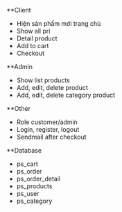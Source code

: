 **Client
- Hiện sản phẩm mới trang chủ
- Show all pri
- Detail product
- Add to cart
- Checkout

**Admin
- Show list products
- Add, edit, delete product
- Add, edit, delete category product

**Other
- Role customer/admin
- Login, register, logout
- Sendmail after checkout

**Database
- ps_cart
- ps_order
- ps_order_detail
- ps_products
- ps_user
- ps_category